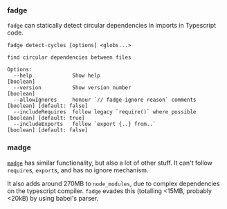 ### fadge

`fadge` can statically detect circular dependencies in imports in
Typescript code.

```
fadge detect-cycles [options] <globs...>

find circular dependencies between files

Options:
  --help             Show help                                                             [boolean]
  --version          Show version number                                                   [boolean]
  --allowIgnores     honour `// fadge-ignore reason` comments   [boolean] [default: false]
  --includeRequires  follow legacy `require()` where possible   [boolean] [default: true]
  --includeExports   follow `export {..} from..`                [boolean] [default: false]
```


### madge

[`madge`](https://github.com/pahen/madge) has similar functionality, but also
a lot of other stuff. It can't follow `require`s, `export`s, and has no
ignore mechanism.

It also adds around 270MB to `node_modules`, due to complex dependencies on
the typescript compiler. `fadge` evades this (totalling <15MB, probably <20kB)
by using babel's parser.
